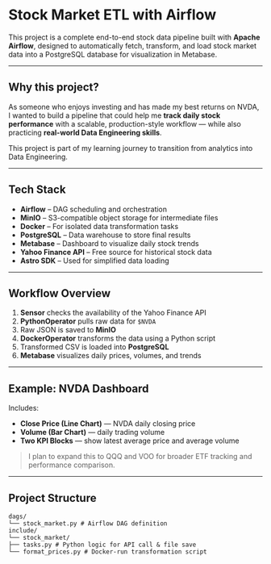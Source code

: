 # Stock Market ETL with Airflow

This project is a complete end-to-end stock data pipeline built with **Apache Airflow**, designed to automatically fetch, transform, and load stock market data into a PostgreSQL database for visualization in Metabase.

---

## Why this project?

As someone who enjoys investing and has made my best returns on NVDA, I wanted to build a pipeline that could help me **track daily stock performance** with a scalable, production-style workflow — while also practicing **real-world Data Engineering skills**.

This project is part of my learning journey to transition from analytics into Data Engineering.

---

## Tech Stack

- **Airflow** – DAG scheduling and orchestration
- **MinIO** – S3-compatible object storage for intermediate files
- **Docker** – For isolated data transformation tasks
- **PostgreSQL** – Data warehouse to store final results
- **Metabase** – Dashboard to visualize daily stock trends
- **Yahoo Finance API** – Free source for historical stock data
- **Astro SDK** – Used for simplified data loading

---

## Workflow Overview

1. **Sensor** checks the availability of the Yahoo Finance API
2. **PythonOperator** pulls raw data for `$NVDA`
3. Raw JSON is saved to **MinIO**
4. **DockerOperator** transforms the data using a Python script
5. Transformed CSV is loaded into **PostgreSQL**
6. **Metabase** visualizes daily prices, volumes, and trends

---

## Example: NVDA Dashboard

Includes:
- **Close Price (Line Chart)** — NVDA daily closing price
- **Volume (Bar Chart)** — daily trading volume
- **Two KPI Blocks** — show latest average price and average volume

> I plan to expand this to QQQ and VOO for broader ETF tracking and performance comparison.

---

## Project Structure
```
dags/
└── stock_market.py # Airflow DAG definition
include/
└── stock_market/
├── tasks.py # Python logic for API call & file save
└── format_prices.py # Docker-run transformation script
```


